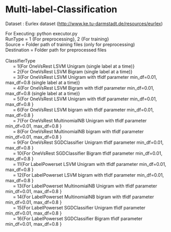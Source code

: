 # Multi-label-Classification

Dataset : Eurlex dataset (http://www.ke.tu-darmstadt.de/resources/eurlex)

For Executing: python executor.py <RunType> <Source> <Destination> <ClassifierType> <br/> 
RunType = 1 {For preprocessing}, 2 {For training}<br/>
Source = Folder path of training files (only for preprocessing)<br/>
Destination = Folder path for preprocessed files<br/><br/>
ClassifierType <br/> 
&nbsp;&nbsp;&nbsp;&nbsp;&nbsp;&nbsp;= 1{For OneVsRest LSVM Unigram (single label at a time)}<br/>
&nbsp;&nbsp;&nbsp;&nbsp;&nbsp;&nbsp;= 2{For OneVsRest LSVM Bigram (single label at a time)}<br/>
&nbsp;&nbsp;&nbsp;&nbsp;&nbsp;&nbsp;= 3{For OneVsRest LSVM Unigram with tfidf parameter min_df=0.01, max_df=0.8 (single label at a time)}<br/>
&nbsp;&nbsp;&nbsp;&nbsp;&nbsp;&nbsp;= 4{For OneVsRest LSVM Bigram with tfidf parameter min_df=0.01, max_df=0.8 (single label at a time)}<br/>
&nbsp;&nbsp;&nbsp;&nbsp;&nbsp;&nbsp;= 5{For OneVsRest LSVM Unigram with tfidf parameter min_df=0.01, max_df=0.8 }<br/>
&nbsp;&nbsp;&nbsp;&nbsp;&nbsp;&nbsp;= 6{For OneVsRest LSVM bigram with tfidf parameter min_df=0.01, max_df=0.8 }<br/>
&nbsp;&nbsp;&nbsp;&nbsp;&nbsp;&nbsp;= 7{For OneVsRest MultinomialNB Unigram with tfidf parameter min_df=0.01, max_df=0.8 }<br/>
&nbsp;&nbsp;&nbsp;&nbsp;&nbsp;&nbsp;= 8{For OneVsRest MultinomialNB bigram with tfidf parameter min_df=0.01, max_df=0.8 }<br/>
&nbsp;&nbsp;&nbsp;&nbsp;&nbsp;&nbsp;= 9{For OneVsRest SGDClassifier Unigram tfidf parameter min_df=0.01, max_df=0.8 }<br/>
&nbsp;&nbsp;&nbsp;&nbsp;&nbsp;&nbsp;= 10{For OneVsRest SGDClassifier Bigram tfidf parameter min_df=0.01, max_df=0.8 }<br/>
&nbsp;&nbsp;&nbsp;&nbsp;&nbsp;&nbsp;= 11{For LabelPowerset LSVM Unigram with tfidf parameter min_df=0.01, max_df=0.8 }<br/>
&nbsp;&nbsp;&nbsp;&nbsp;&nbsp;&nbsp;= 12{For LabelPowerset LSVM bigram with tfidf parameter min_df=0.01, max_df=0.8 }<br/>
&nbsp;&nbsp;&nbsp;&nbsp;&nbsp;&nbsp;= 13{For LabelPowerset MultinomialNB Unigram with tfidf parameter min_df=0.01, max_df=0.8 }<br/>
&nbsp;&nbsp;&nbsp;&nbsp;&nbsp;&nbsp;= 14{For LabelPowerset MultinomialNB bigram with tfidf parameter min_df=0.01, max_df=0.8 }<br/>
&nbsp;&nbsp;&nbsp;&nbsp;&nbsp;&nbsp;= 15{For LabelPowerset SGDClassifier Unigram tfidf parameter min_df=0.01, max_df=0.8 }<br/>
&nbsp;&nbsp;&nbsp;&nbsp;&nbsp;&nbsp;= 16{For LabelPowerset SGDClassifier Bigram tfidf parameter min_df=0.01, max_df=0.8 }<br/>
